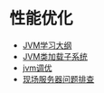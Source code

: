 # 性能优化
 + [JVM学习大纲](zh-optimize/10_JVM学习大纲.md)
 + [JVM类加载子系统](zh-optimize/11_JVM_类加载子系统.md)
 + [jvm调优](zh-optimize/10_jvm.md)
 + [现场服务器问题排查](zh-optimize/11_现场服务器问题排查方法.md)